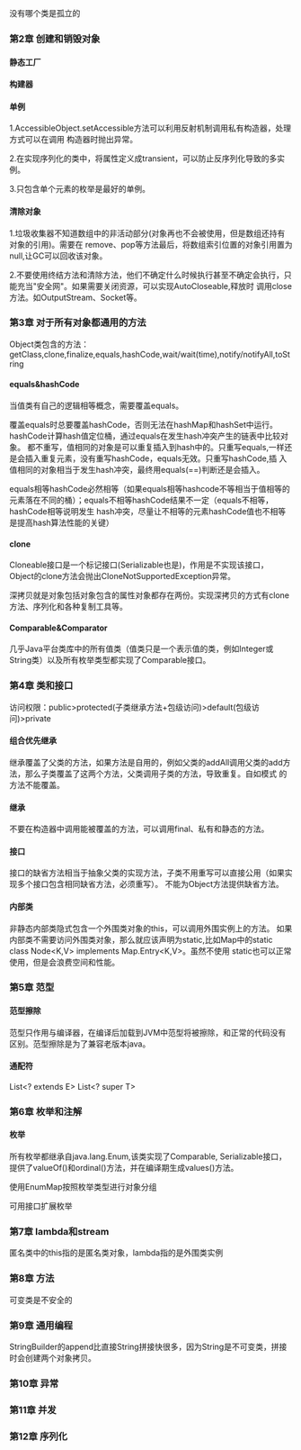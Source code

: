 没有哪个类是孤立的

### 第2章 创建和销毁对象

#### 静态工厂
#### 构建器
#### 单例

1.AccessibleObject.setAccessible方法可以利用反射机制调用私有构造器，处理方式可以在调用
构造器时抛出异常。

2.在实现序列化的类中，将属性定义成transient，可以防止反序列化导致的多实例。

3.只包含单个元素的枚举是最好的单例。

#### 清除对象

1.垃圾收集器不知道数组中的非活动部分(对象再也不会被使用，但是数组还持有对象的引用)。需要在
remove、pop等方法最后，将数组索引位置的对象引用置为null,让GC可以回收该对象。

2.不要使用终结方法和清除方法，他们不确定什么时候执行甚至不确定会执行，只能充当"安全网"。如果需要关闭资源，可以实现AutoCloseable,释放时
调用close方法。如OutputStream、Socket等。

### 第3章 对于所有对象都通用的方法

Object类包含的方法：getClass,clone,finalize,equals,hashCode,wait/wait(time),notify/notifyAll,toString

#### equals&hashCode

当值类有自己的逻辑相等概念，需要覆盖equals。

覆盖equals时总要覆盖hashCode，否则无法在hashMap和hashSet中运行。hashCode计算hash值定位桶，通过equals在发生hash冲突产生的链表中比较对象。
都不重写，值相同的对象是可以重复插入到hash中的。只重写equals,一样还是会插入重复元素，没有重写hashCode，equals无效。只重写hashCode,插
入值相同的对象相当于发生hash冲突，最终用equals(==)判断还是会插入。

equals相等hashCode必然相等（如果equals相等hashcode不等相当于值相等的元素落在不同的桶）；equals不相等hashCode结果不一定（equals不相等，hashCode相等说明发生
hash冲突，尽量让不相等的元素hashCode值也不相等是提高hash算法性能的关键）

#### clone

Cloneable接口是一个标记接口(Serializable也是)，作用是不实现该接口，Object的clone方法会抛出CloneNotSupportedException异常。

深拷贝就是对象包括对象包含的属性对象都存在两份。实现深拷贝的方式有clone方法、序列化和各种复制工具等。


#### Comparable&Comparator

几乎Java平台类库中的所有值类（值类只是一个表示值的类，例如Integer或String类）以及所有枚举类型都实现了Comparable接口。

### 第4章 类和接口

访问权限：public>protected(子类继承方法+包级访问)>default(包级访问)>private

#### 组合优先继承
继承覆盖了父类的方法，如果方法是自用的，例如父类的addAll调用父类的add方法，那么子类覆盖了这两个方法，父类调用子类的方法，导致重复。自如模式
的方法不能覆盖。

#### 继承
不要在构造器中调用能被覆盖的方法，可以调用final、私有和静态的方法。

#### 接口
接口的缺省方法相当于抽象父类的实现方法，子类不用重写可以直接公用（如果实现多个接口包含相同缺省方法，必须重写）。
不能为Object方法提供缺省方法。

#### 内部类
非静态内部类隐式包含一个外围类对象的this，可以调用外围实例上的方法。
如果内部类不需要访问外围类对象，那么就应该声明为static,比如Map中的static class Node<K,V> implements Map.Entry<K,V>。虽然不使用
static也可以正常使用，但是会浪费空间和性能。

### 第5章 范型

#### 范型擦除
范型只作用与编译器，在编译后加载到JVM中范型将被擦除，和正常的代码没有区别。范型擦除是为了兼容老版本java。

#### 通配符
List<? extends E>
List<? super T>


### 第6章 枚举和注解

#### 枚举
所有枚举都继承自java.lang.Enum,该类实现了Comparable<E>, Serializable接口，提供了valueOf()和ordinal()方法，并在编译期生成values()方法。

使用EnumMap按照枚举类型进行对象分组

可用接口扩展枚举


 
### 第7章 lambda和stream

匿名类中的this指的是匿名类对象，lambda指的是外围类实例

### 第8章 方法

可变类是不安全的

### 第9章 通用编程

StringBuilder的append比直接String拼接快很多，因为String是不可变类，拼接时会创建两个对象拷贝。



### 第10章 异常

### 第11章 并发

### 第12章 序列化
